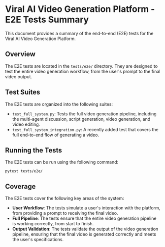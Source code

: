 # Viral AI Video Generation Platform - E2E Tests Summary

This document provides a summary of the end-to-end (E2E) tests for the Viral AI Video Generation Platform.

## Overview

The E2E tests are located in the `tests/e2e/` directory. They are designed to test the entire video generation workflow, from the user's prompt to the final video output.

## Test Suites

The E2E tests are organized into the following suites:

*   `test_full_system.py`: Tests the full video generation pipeline, including the multi-agent discussion, script generation, video generation, and video editing.
*   `test_full_system_integration.py`: A recently added test that covers the full end-to-end flow of generating a video.

## Running the Tests

The E2E tests can be run using the following command:

```
pytest tests/e2e/
```

## Coverage

The E2E tests cover the following key areas of the system:

*   **User Workflow**: The tests simulate a user's interaction with the platform, from providing a prompt to receiving the final video.
*   **Full Pipeline**: The tests ensure that the entire video generation pipeline is working correctly, from start to finish.
*   **Output Validation**: The tests validate the output of the video generation pipeline, ensuring that the final video is generated correctly and meets the user's specifications. 